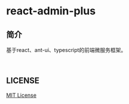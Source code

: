 # react-admin-plus

## 简介

基于react、ant-ui、typescript的前端微服务框架。





<br/>

## LICENSE

[MIT License](https://github.com/qisi007/react-admin-plus/blob/master/LICENSE)




